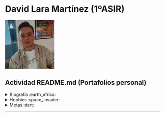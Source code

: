 # David Lara Martínez (1ºASIR)
![me](https://github.com/DavidLaraMartinez/1-ASIR/blob/main/WhatsApp%20Image%202023-03-01%20at%2018.38.56%20(4).jpeg?raw=true)
## Actividad README.md (Portafolios personal)

<details><summary>Biografía :earth_africa: </summary>
<p>
  
 Soy **David Lara Martínez**, nací en Córdoba hace 24 años (15/05/2000). Vivo en el Sector Sur, donde me crié y cursé la Educación Primaria, la E.S.O y el Bachillerato de Ciencias Sociales. 

 Siempre he sido muy responsable en los estudios, consiguiendo aprobar todo a la primera, excepto matemáticas e inglés, que siempre fueron mis "**_talones de Aquiles_**". Estas dificultades me hicieron renunciar estudiar un Bachillerato de Ciencias o una Ingeniería Informática, a pesar de que mis grandes aficiones siempre fueron los PCs y los videojuegos. Por lo tanto, sin saber muy bien qué estudiar tras Selectividad, elegí matricularme en el Grado de Educación Primaria en la UCO, simplemente porque mi mejor amigo fue allí.

 Pasaron los 4 años y, sin mucha complejidad, me especialicé en la mención de Educación Física, simplemente porque en ese momento tenía más salidas laborales dentro de las diferentes especializaciones de la docencia (_no era ni soy muy fan de hacer deporte, pero tenía que comer de algo_). Además, para obtener el título de Grado, es obligatorio tener el B1 de un idioma. Como mencioné antes, el inglés nunca ha sido mi fuerte, así que opté por obtenerlo mediante Aptis, ya que tenía fama de ser sencillo conseguir la certificación B1. Sin embargo, logré un B2. :top: .

 Al finalizar el Grado, te das cuenta de la realidad de la docencia: básicamente es opositar o trabajar en colegios concertados / privados (_en su mayoría son de índole católica_) por lo que yo no tengo acceso a ellos puesto que requiere un curso especializado en religión (DECA).

 Debido a esto, mi objetivo durante el primer año tras terminar el Grado fue ganar puntos para la oposición, y realizé el Máster en Neuropedagogía, Creatividad y Gestión de la Capacidad y el Talento. (_donde conocí a mi actual pareja :heart:_). Además del Máster, hice varidad de cursos, para sumar más y más puntos, gastando más y más dinero. Spoiler: las oposiciones son una estafa piramidal.

 Y la par, trabajaba para ganar algo de dinero y equilibrar gastos. 
 
 Trabajé en:
* Aulas matinales.
* Comedores escolares.
* Extraescolares.
  * Robótica.
  * Multideporte.
  * Zumba _(durante un mes, ni yo sé como conseguí ese puesto)_.
* Escuela de verano.

 Al año siguiente, tras obtener el máximo de puntos por méritos, me apunté en una academia para preparar la oposición en la especialidad de Educación Física, porque tenía más salidas, como mencioné antes. Fue un año duro, trabajando y estudiando un temario todo relacionado con deporte, condición física, etc. (_me costó más de lo normal porque no es un temario que me apasione_). Además, también había que preparar la defensa oral ante el tribunal. 

 Preparé 20/25 temas, no me dio tiempo  de estudiar todos porque los trabajos me quitaban mucho tiempo. Para ser el primer año, creo que estaba bien llevar casi todos. Finalmente, el 22 de junio fui a Huelva a examinarme. De las 3 bolas que salieron en el sorteo, solo una correspondñia a un tema que me sabía. Escogí esa, pero no me fue muy bien la cosa y aprobé con un 5.3. A a día de hoy, hay un embudo de interinos que es una locura; si sacaas un mínimo de 9.5, ni siquiera tienes oportunidad de que te llamen de la bolsa, lo cual es una auténtica barbaridad.

 Tras este varapalo y sin mucha ilusión por continuar en la docencia y repetir el proceso de oposición una y otra vez  hasta conseguir una plaza con 35 años o más, decidí buscar un grado superior de lo que realmente me apasionaba: la informática. Por eso, elegí DAW, DAM o ASIR, quería entrar en uno de los tres. A partir de aquí, tengo grandes expectativas, ya que conozco bastante gente de este sector, como ahora contaré en la siguiente sección, que me apoyaron en la decisión. Creo que tengo muchas más posibilidades de empleo, o eso espero, en comparación a las oposiciones de maestro.

Perdón por la chapa. :tired_face:

</p>
</details>

<details><summary>Hobbies :space_invader: </summary>
<p>

![me](https://blz-contentstack-images.akamaized.net/v3/assets/bltf408a0557f4e4998/blt550de4965b72a19e/60d38b911aa3190f6b80e14d/38841-1.png?imwidth=320&imdensity=2.625)
 
 En cuanto a mis hobbies, tengo un hermano 10 años mayor que yo, por lo que desde pequeño siempre tuve a alguien que me enseñara a jugar a la PlayStation 1, Gameboy Color, PC, etc.  Él siempre ha sido muy casero y ha preferido jugar videojuegos antes que salir de fiesta, al igual que yo. 

 En su época, mi hermano jugaba a [Counter Strike 1.6](https://www.counter-strike.net/), [League of Legends Season 2](https://www.leagueoflegends.com/es-es/), [World of Warcraft: Wrath of the Lich King](https://worldofwarcraft.blizzard.com/es-es/). Cuando él no estaba en casa, yo me metía en su cuenta del WoW para levearme un mago, tranquilamente, aunque en ese entonces jugaba solo y no me enteraba de mucho, ya que tenía solo 8 o 9 años. Puedo decir que el WoW es al juego que más horas le he dedicado y al que sigo jugando con mucha diferencia con el resto. 

 En mi adolescencia, durante la E.S.O., me alejé del PC porque era muy caro tener uno para mí y otro para mi hermano, así que jugué principalmente a la PS3 / PS4 con mis compañeros de clase. Recuerdo que jugábamos al Call of Duty: Black Ops II y al FIFA. Sin embargo, todo cambió en 1º de Bachillerato, cuando me compraron mi primer PC gaming de gama alta.

 Cuando tuve mi primer PC potente, volví al WoW. Empecé a juntarme de nuevo con mi hermano y su grupo de amigos, que me sacan entre 10-12 años cada uno, pero que a día de hoy también son mis amigos. Cada uno vivimos en un punto de España diferente: Valladolid, Castellón, Madrid, Cádiz, Santander, Granada, nosotros de Córdoba, ... Desde 2017, cuando empecé a juntarme con ellos por Discord, hemos jugando casi todos los días al WoW o a cualquier otro juego chorra que se nos ocurriera. 
 
 Lo más importante de todo esto, lo que influyó en mi decisión de estudiar ASIR, es que todos estos amigos trabajan en áreas relacionadas con la informática: administradores de redes, programadores, ciberseguridad, etc. Tenemos de todo en nuestro grupo, lo cual me motiva, ya que tienen buenos empleos en este sector, y tengo una ayuda para cuando tenga cualquier tipo de duda. Además, mi cuñado también es ingeniero informático, por lo que estoy rodeado de informáticos. Hasta ahora, mi hermano y yo éramos los únicos del grupo que no trabájabamos ni estudiábamos algo relacionado con esto, pero eso ha cambiado.

 Otro de mis grandes hobbies es el fútbol, pero verlo, no jugarlo, que me canso. Soy socio del [Córdoba C.F](https://cordobacf.com/) desde hace 13 temporadas, y siempre voy con mi padre a ver los partidos.

 También tengo amigos fuera del Discord aquí en Córdoba. Los fines de seamna me gusta desconectar y salir a tomar algo de chill con ellos, echar unos dardos o un billar, etc. Eso sí, fiesta no, no soy nada fiestero, y además ni bebo ni fumo. Creo que me he tomado 5 cubatas en toda mi vida.

 Por último, aunque no es un hobbie, está mi pareja. La menciono en este apartado porque también paso mucho tiempo con ella. Antes nos veíamos todos los días en el trabajo porque coincidíamos en el aula matinal, pero ahora estoy esperando que me llamen de ese colegio para las mañanas, ya que actualmente no tengo trabajo. Antes tenía trabajos fijos por las tardes, pero tuve que renunciar a ellos para poder estudiar ASIR. Ahora solo la veo los fines de semana.

</p>
</details>

<details><summary>Metas :dart: </summary>
<p>

 Mis metas son un poco exigentes para la edad que tengo. Me pongo mucha presión a mí mismo porque tengo 24 años y aún no tengo un trabajo "digno". Actualmente me estoy reciclando, y eso me hace sentir un poco mal conmigo mismo. Por eso, quiero dar lo mejor de mí en este curso y en las prácticas en las empresas, para poder obtener mi primer empleo lo antes posible.

| A corto plazo                                                              | A largo plazo                                                                             |
|               ----------                                                   | ----------                                                                                |
| Jugar menos a World of Warcraft                                            | Estilo de vida más saludable: gym, leer, autodidácta.                                     |
| Adquir buenas bases estos dos años y hacer un buen papel en las prácticas. | Ser un buen profesional.                                                                  |
| Encontrar trabajo para las mañanas para generar algo de ingresos.          | Conseguir estabilidad lo antes posible (un primer empleo en el mundo de la informática).  |

Como bien dicen los Goblins en el WoW:
> ["El tiempo es oro colega"](https://www.myinstants.com/es/instant/dame-mi-dinero-71306/)
</p>
</details>

***
